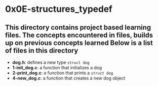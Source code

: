 # 0x0E-structures_typedef
This directory contains project based learning files.
The concepts encountered in files, builds up on previous concepts learned
Below is a list of files in this directory
---
- **dog.h**: defines a new type `struct dog`
- **1-init_dog.c**: a function that initializes a dog
- **2-print_dog.c**: a function that prints a `struct dog`
- **4-new_dog.c**: a function that creates a new dog object
